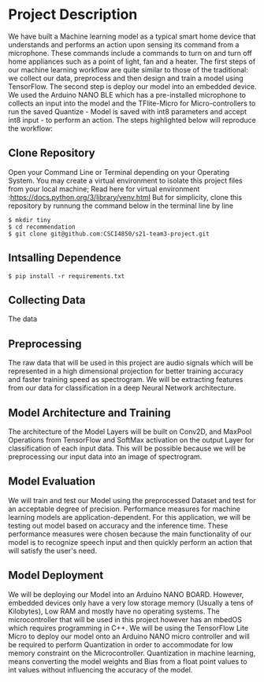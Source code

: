 
# Project Description

We have built a Machine learning model as a typical smart home device that understands and performs an action upon sensing its command from a microphone. These commands include a commands to turn on and turn off home appliances such as a point of light, fan and a heater. The first steps of our machine learning workflow are quite similar to those of the traditional: we collect our data, preprocess and then design and train a model using TensorFlow. The second step is deploy our model into an embedded device. We used the Arduino NANO BLE which has a pre-installed microphone to collects an input into the model and the TFlite-Micro for Micro-controllers to run the saved Quantize - Model is saved with int8 parameters and accept int8 input - to perform an action.
The steps highlighted below will reproduce the workflow:
## Clone Repository
Open your Command Line or Terminal depending on your Operating System. You may create a virtual environment to isolate this project files from your local machine;
Read here for virtual environment :https://docs.python.org/3/library/venv.html
But for simplicity, clone this repository by runnung the command below in the terminal line by line
```
$ mkdir tiny
$ cd recommendation
$ git clone git@github.com:CSCI4850/s21-team3-project.git
```
## Intsalling Dependence
```
$ pip install -r requirements.txt
```

## Collecting Data
The data
## Preprocessing

The raw data that will be used in this project are audio signals which will be represented in a high dimensional projection for better training accuracy and faster training speed as spectrogram. We will be extracting features from our data for classification in a deep Neural Network architecture.
## Model Architecture and Training

The architecture of the Model Layers will be built on Conv2D, and MaxPool Operations from TensorFlow and SoftMax activation on the output Layer for classification of each input data. This will be possible because we will be preprocessing our input data into an image of spectrogram.
## Model Evaluation

We will train and test our Model using the preprocessed Dataset and test for an acceptable degree of precision. Performance measures for machine learning models are application-dependent. For this application, we will be testing out model based on accuracy and the inference time. These performance measures were chosen because the main functionality of our model is to recognize speech input and then quickly perform an action that will satisfy the user's need.
## Model Deployment

We will be deploying our Model into an Arduino NANO BOARD. However, embedded devices only have a very low storage memory (Usually a tens of Kilobytes), Low RAM and mostly have no operating systems. The microcontroller that will be used in this project however has an mbedOS which requires programming in C++. We will be using the TensorFlow Lite Micro to deploy our model onto an Arduino NANO micro controller and will be required to perform Quantization in order to accommodate for low memory constraint on the Microcontroller. Quantization in machine learning, means converting the model weights and Bias from a float point values to int values without influencing the accuracy of the model.
